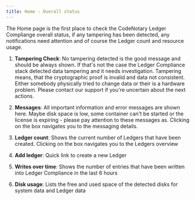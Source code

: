 ```yaml
---
title: Home - Overall status
---
```


The Home page is the first place to check the CodeNotary Ledger Compliange overall status, if any tampering has been detected, any notifications need attention and of course the Ledger count and resource usage.

<v-img src="/Home.png" alt="Home"></v-img>

1. **Tampering Check**: No tampering detected is the good message and should be always shown. If that's not the case the Ledger Compliance stack detected data tampering and it needs investigation. Tampering means, that the cryptographic proof is invalid and data not consistent. Either somebody physically tried to change data or their is a hardware problem. Please contact our support if you're uncertain about the next actions.

2. **Messages**: All important information and error messages are shown here. Maybe disk space is low, some container can't be started or the license is expiring - please pay attention to these messages as. Clicking on the box navigates you to the messaging details.

3. **Ledger count**: Shows the current number of Ledgers that have been created. Clicking on the box navigates you to the Ledgers overview

4. **Add ledger**: Quick link to create a new Ledger

5. **Writes over time**: Shows the number of entries that have been written into Ledger Compliance in the last 6 hours

6. **Disk usage**: Lists the free and used space of the detected disks for system data and Ledger data


